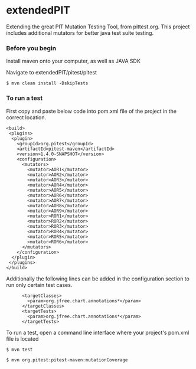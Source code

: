 # extendedPIT
Extending the great PIT Mutation Testing Tool, from pittest.org. This project includes additional mutators for better java test suite testing.

### Before you begin

Install maven onto your computer, as well as JAVA SDK

Navigate to extendedPIT/pitest/pitest

```
$ mvn clean install -DskipTests
```

### To run a test
First copy and paste below code into pom.xml file of the project in the correct location.

    <build>
     <plugins>
      <plugin>
        <groupId>org.pitest</groupId>
        <artifactId>pitest-maven</artifactId>
        <version>1.4.0-SNAPSHOT</version>
        <configuration>
          <mutators>
            <mutator>AOR1</mutator>
            <mutator>AOR2</mutator>
            <mutator>AOR3</mutator>
            <mutator>AOR4</mutator>
            <mutator>AOR5</mutator>
            <mutator>AOR6</mutator>
            <mutator>AOR7</mutator>
            <mutator>AOR8</mutator>
            <mutator>AOR9</mutator>
            <mutator>ROR1</mutator>
            <mutator>ROR2</mutator>
            <mutator>ROR3</mutator>
            <mutator>ROR4</mutator>
            <mutator>ROR5</mutator>
            <mutator>ROR6</mutator>
          </mutators>
        </configuration>
      </plugin>
     </plugins>
    </build>

Additionally the following lines can be added in the configuration section to run only certain test cases.

          <targetClasses>
            <param>org.jfree.chart.annotations*</param>
          </targetClasses>
          <targetTests>
            <param>org.jfree.chart.annotations*</param>
          </targetTests>

To run a test, open a command line interface where your project's pom.xml file is located
```
$ mvn test
```
```
$ mvn org.pitest:pitest-maven:mutationCoverage
```